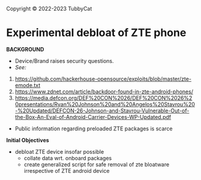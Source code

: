 Copyright © 2022-2023 TubbyCat


# Experimental debloat of ZTE phone 

**BACKGROUND**
- Device/Brand raises security questions. 
- _See:_ 
1.  https://github.com/hackerhouse-opensource/exploits/blob/master/zte-emode.txt
2.  https://www.zdnet.com/article/backdoor-found-in-zte-android-phones/
 3. https://media.defcon.org/DEF%20CON%2026/DEF%20CON%2026%20presentations/Ryan%20Johnson%20and%20Angelos%20Stavrou%20-%20Updated/DEFCON-26-Johnson-and-Stavrou-Vulnerable-Out-of-the-Box-An-Eval-of-Android-Carrier-Devices-WP-Updated.pdf

- Public information regarding preloaded ZTE packages is scarce

**Initial Objectives** 
- debloat ZTE device insofar possible
  - collate data wrt. onboard packages
  - create generalized script for safe removal of zte bloatware irrespective of ZTE android device
  
  
